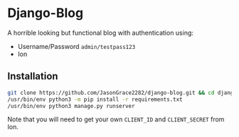 # Django-Blog
A horrible looking but functional blog with authentication using:

- Username/Password `admin/testpass123`
- Ion

## Installation
```bash
git clone https://github.com/JasonGrace2282/django-blog.git && cd django-blog
/usr/bin/env python3 -m pip install -r requirements.txt
/usr/bin/env python3 manage.py runserver
```

Note that you will need to get your own `CLIENT_ID` and `CLIENT_SECRET` from Ion.
